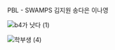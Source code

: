 PBL - SWAMPS 김지원 송다은 이나영 


![b4가 낫다  (1)](https://github.com/daeun6/DeepCaptcha/assets/81478444/961239cf-5431-4c1d-9a86-c45bf5b7a0ae)


![학부생  (4)](https://github.com/daeun6/DeepCaptcha/assets/81478444/1cf906ef-f7c7-413c-b789-919ae2380b1c)
